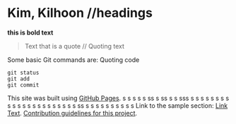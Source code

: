 # Kim, Kilhoon //headings
**this is bold text**
> Text that is a quote // Quoting text

Some basic Git commands are: Quoting code
```
git status
git add
git commit
```
This site was built using [GitHub Pages](https://pages.github.com/).
s
s
s
s
s
ss
s
ss
s
s
sss
s
s
s
s
s
s
s
s
s
s
s
s
s
s
s
s
s
s
s
s
s
s
ss
s
s
s
s
s
s
s
s
s
s
Link to the sample section: [Link Text](#kim-kilhoon-headings).
[Contribution guidelines for this project](image/Kilhoon.jpg).